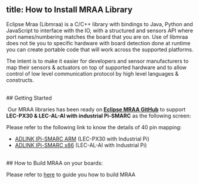 title: How to Install MRAA Library
---

Eclipse Mraa (Libmraa) is a C/C++ library with bindings to Java, Python and JavaScript to interface with the IO, with a structured and sensors API where port names/numbering matches the board that you are on. Use of libmraa does not tie you to specific hardware with board detection done at runtime you can create portable code that will work across the supported platforms.

The intent is to make it easier for developers and sensor manufacturers to map their sensors & actuators on top of supported hardware and to allow control of low level communication protocol by high level languages & constructs.


<br>
## Getting Started

​		Our MRAA libraries has been ready on [**Eclipse MRAA GitHub**]( https://github.com/eclipse/mraa) to support **LEC-PX30 & LEC-AL-AI with industrial Pi-SMARC** as the following screen:



Please refer to the following link to know the details of 40 pin mapping:

* [ADLINK IPi-SMARC ARM](https://github.com/eclipse/mraa/blob/master/docs/adlink_ipi_arm.md) (LEC-PX30 with Industrial Pi)
* [ADLINK IPi-SMARC x86](https://github.com/eclipse/mraa/blob/master/docs/adlink_ipi_x86.md) (LEC-AL-AI with Industrial Pi)


<br>
## How to Build MRAA on your boards:

Please refer to [here](https://github.com/eclipse/mraa/blob/master/docs/building.md) to guide you how to build MRAA
